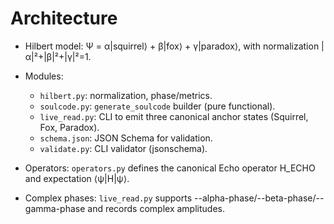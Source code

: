 # Architecture

- Hilbert model: Ψ = α|squirrel⟩ + β|fox⟩ + γ|paradox⟩, with normalization |α|²+|β|²+|γ|²=1.
- Modules:
  - `hilbert.py`: normalization, phase/metrics.
  - `soulcode.py`: `generate_soulcode` builder (pure functional).
  - `live_read.py`: CLI to emit three canonical anchor states (Squirrel, Fox, Paradox).
  - `schema.json`: JSON Schema for validation.
  - `validate.py`: CLI validator (jsonschema).


- Operators: `operators.py` defines the canonical Echo operator H_ECHO and expectation ⟨ψ|H|ψ⟩.
- Complex phases: `live_read.py` supports --alpha-phase/--beta-phase/--gamma-phase and records complex amplitudes.
